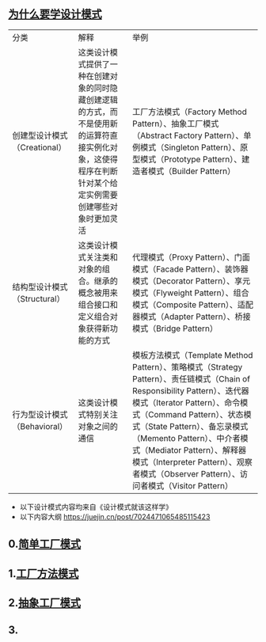 ## [为什么要学设计模式](https://juejin.cn/post/7024518374537297933)

<table>
    <tr>
        <td>分类</td>      <td>解释</td>          <td>举例</td>
    </tr>
    <tr>
        <td>创建型设计模式（Creational）</td>      
        <td>这类设计模式提供了一种在创建对象的同时隐藏创建逻辑的方式，而不是使用新的运算符直接实例化对象，这使得程序在判断针对某个给定实例需要创建哪些对象时更加灵活</td>          
        <td>工厂方法模式（Factory Method Pattern）、抽象工厂模式（Abstract Factory Pattern）、单例模式（Singleton Pattern）、原型模式（Prototype Pattern）、建造者模式（Builder Pattern）</td>
    </tr>
    <tr>
        <td>结构型设计模式（Structural）</td>      
        <td>这类设计模式关注类和对象的组合。继承的概念被用来组合接口和定义组合对象获得新功能的方式</td>          
        <td>代理模式（Proxy Pattern）、门面模式（Facade Pattern）、装饰器模式（Decorator Pattern）、享元模式（Flyweight Pattern）、组合模式（Composite Pattern）、适配器模式（Adapter Pattern）、桥接模式（Bridge Pattern）</td>
    </tr>
    <tr>
        <td>行为型设计模式（Behavioral）</td>      
        <td>这类设计模式特别关注对象之间的通信</td>          
        <td>模板方法模式（Template Method Pattern）、策略模式（Strategy Pattern）、责任链模式（Chain of Responsibility Pattern）、迭代器模式（Iterator Pattern）、命令模式（Command Pattern）、状态模式（State Pattern）、备忘录模式（Memento Pattern）、中介者模式（Mediator Pattern）、解释器模式（Interpreter Pattern）、观察者模式（Observer Pattern）、访问者模式（Visitor Pattern）</td>
    </tr>
</table>

- 以下设计模式内容均来自《设计模式就该这样学》 
- 以下内容大纲 https://juejin.cn/post/7024471065485115423 
## 0.[简单工厂模式](https://juejin.cn/post/7028817075422527524)

## 1.[工厂方法模式](https://juejin.cn/post/7029167977542975496)

## 2.[抽象工厂模式](https://juejin.cn/post/7029553744333242375)

## 3.